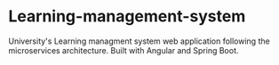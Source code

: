 # Learning-management-system
University's Learning managment system web application following the microservices architecture. Built with Angular and Spring Boot.
